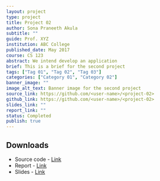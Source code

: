 ```yaml
---
layout: project
type: project
title: Project 02
author: Sona Praneeth Akula
subtitle: ""
guide: Prof. XYZ
institution: ABC College
published_date: May 2017
course: CS 123
abstract: We intend develop an application
brief: This is a brief for the second project
tags: ["Tag 01", "Tag 02", "Tag 03"]
categories: ["Category 01", "Category 02"]
banner_image: ""
image_alt_text: Banner image for the second project
source_link: https://github.com/<user-name>/<project-02>
github_link: https://github.com/<user-name>/<project-02>
slides_link: ""
report_link: ""
status: Completed
publish: true
---
```


## Downloads

- Source code - [Link](https://github.com/<user-name>/<project-02>/)
- Report - [Link](https://www.dropbox.com/)
- Slides - [Link](https://docs.google.com/presentation/)